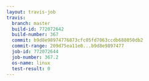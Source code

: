 ```yaml
---
layout: travis-job
travis:
  branch: master
  build-id: 772072642
  build-number: 367
  commit: b9d8e98974776873cfc05fd7063ccdb688050db2
  commit-range: 209d75ea11e0...b9d8e9897477
  job-id: 772072644
  job-number: 367.2
  os-name: linux
  test-result: 0
---
```

